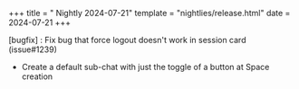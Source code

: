 +++
title = " Nightly 2024-07-21"
template = "nightlies/release.html"
date = 2024-07-21
+++


[bugfix] : Fix bug that force logout doesn't work in session card (issue#1239)

- Create a default sub-chat with just the toggle of a button at Space creation

